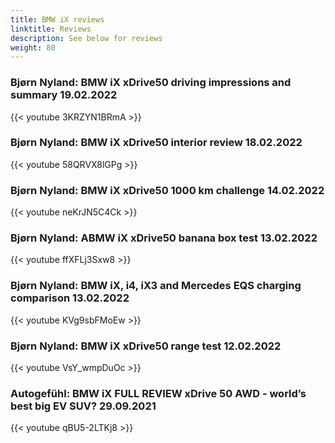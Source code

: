 ```yaml
---
title: BMW iX reviews
linktitle: Reviews
description: See below for reviews
weight: 80
---
```

### Bjørn Nyland: BMW iX xDrive50 driving impressions and summary 19.02.2022

{{< youtube 3KRZYN1BRmA >}}
### Bjørn Nyland: BMW iX xDrive50 interior review 18.02.2022

{{< youtube 58QRVX8lGPg >}}
### Bjørn Nyland: BMW iX xDrive50 1000 km challenge 14.02.2022

{{< youtube neKrJN5C4Ck >}}
### Bjørn Nyland: ABMW iX xDrive50 banana box test 13.02.2022

{{< youtube ffXFLj3Sxw8 >}}
### Bjørn Nyland: BMW iX, i4, iX3 and Mercedes EQS charging comparison 13.02.2022

{{< youtube KVg9sbFMoEw >}}
### Bjørn Nyland: BMW iX xDrive50 range test 12.02.2022

{{< youtube VsY_wmpDuOc >}}
### Autogefühl: BMW iX FULL REVIEW xDrive 50 AWD - world’s best big EV SUV? 29.09.2021

{{< youtube qBU5-2LTKj8 >}}
